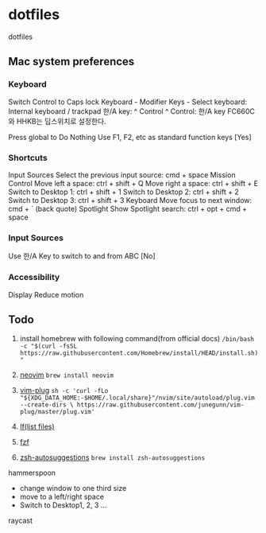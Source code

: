 # dotfiles
dotfiles

## Mac system preferences
### Keyboard

Switch Control to Caps lock
Keyboard - Modifier Keys - Select keyboard: Internal keyboard / trackpad
한/A key: ^ Control
^ Control: 한/A key
FC660C와 HHKB는 딥스위치로 설정한다.

Press global to Do Nothing
Use F1, F2, etc as standard function keys [Yes]

### Shortcuts
Input Sources
	Select the previous input source: cmd + space
Mission Control
	Move left a space: ctrl + shift + Q
	Move right a space: ctrl + shift + E
	Switch to Desktop 1: ctrl + shift + 1
	Switch to Desktop 2: ctrl + shift + 2
	Switch to Desktop 3: ctrl + shift + 3
Keyboard
	Move focus to next window: cmd + ` (back quote)
Spotlight
	Show Spotlight search: ctrl + opt + cmd + space

### Input Sources
Use 한/A Key to switch to and from ABC [No]

### Accessibility
Display
	Reduce motion

## Todo

1. install homebrew with following command(from official docs)
`/bin/bash -c "$(curl -fsSL https://raw.githubusercontent.com/Homebrew/install/HEAD/install.sh)"`

2. [neovim](https://github.com/neovim/neovim/wiki/Installing-Neovim)
`brew install neovim`

3. [vim-plug](https://github.com/junegunn/vim-plug)
`sh -c 'curl -fLo "${XDG_DATA_HOME:-$HOME/.local/share}"/nvim/site/autoload/plug.vim --create-dirs \
       https://raw.githubusercontent.com/junegunn/vim-plug/master/plug.vim'`
4. [lf(list files)](https://github.com/gokcehan/lf)
5. [fzf](https://github.com/junegunn/fzf)
6. [zsh-autosuggestions](https://github.com/zsh-users/zsh-autosuggestions/blob/master/INSTALL.md)
`brew install zsh-autosuggestions`

hammerspoon
- change window to one third size
- move to a left/right space 
- Switch to Desktop1, 2, 3 ...

raycast
